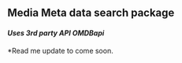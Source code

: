 ## Media Meta data search package

#### *Uses 3rd party API OMDBapi*

*Read me update to come soon.


